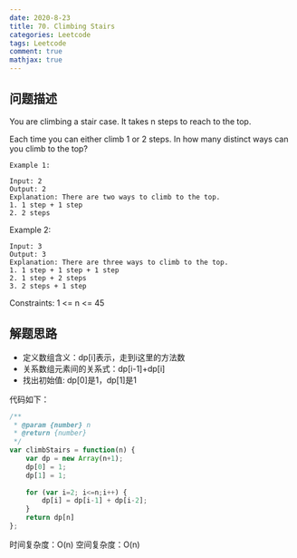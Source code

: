 ```yaml
---
date: 2020-8-23
title: 70. Climbing Stairs
categories: Leetcode
tags: Leetcode
comment: true
mathjax: true
---
```


## 问题描述

You are climbing a stair case. It takes n steps to reach to the top.

Each time you can either climb 1 or 2 steps. In how many distinct ways can you climb to the top?

```
Example 1:

Input: 2
Output: 2
Explanation: There are two ways to climb to the top.
1. 1 step + 1 step
2. 2 steps
```
<!--more-->

Example 2:

```
Input: 3
Output: 3
Explanation: There are three ways to climb to the top.
1. 1 step + 1 step + 1 step
2. 1 step + 2 steps
3. 2 steps + 1 step
```

Constraints: 1 <= n <= 45

## 解题思路

- 定义数组含义：dp[i]表示，走到i这里的方法数
- 关系数组元素间的关系式：dp[i-1]+dp[i]
- 找出初始值: dp[0]是1，dp[1]是1

代码如下：

```javascript
/**
 * @param {number} n
 * @return {number}
 */
var climbStairs = function(n) {
    var dp = new Array(n+1);
    dp[0] = 1;
    dp[1] = 1;
    
    for (var i=2; i<=n;i++) {
        dp[i] = dp[i-1] + dp[i-2];
    }
    return dp[n]
};
```

时间复杂度：O(n)
空间复杂度：O(n)